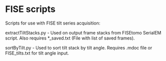 # FISE scripts
Scripts for use with FISE tilt series acquisition:

extractTiltStacks.py - Used on output frame stacks from FISEtomo SerialEM script. Also requires *_saved.txt (File with list of saved frames).

sortByTilt.py - Used to sort tilt stack by tilt angle. Requires .mdoc file or FISE_tilts.txt for tilt angle input.
